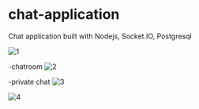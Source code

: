 # chat-application
Chat application built with Nodejs, Socket.IO, Postgresql

![1](https://user-images.githubusercontent.com/87659662/179169260-42ada8eb-cbba-4087-ab14-38d66f9227d7.png)

-chatroom
![2](https://user-images.githubusercontent.com/87659662/179169264-d4fb0e7e-bb08-4b67-8cd1-b865fcdfa872.png)


-private chat
![3](https://user-images.githubusercontent.com/87659662/179169269-ce6b0ffd-5b82-4972-8013-efdade159b9d.png)

![4](https://user-images.githubusercontent.com/87659662/179169280-16114d7d-6ab3-4759-8f31-0a9f6c0413bd.png)

